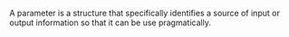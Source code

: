 A parameter is a structure that specifically identifies a source of input or output information so that it can be use pragmatically.